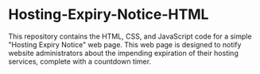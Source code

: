 # Hosting-Expiry-Notice-HTML
This repository contains the HTML, CSS, and JavaScript code for a simple "Hosting Expiry Notice" web page. This web page is designed to notify website administrators about the impending expiration of their hosting services, complete with a countdown timer.
